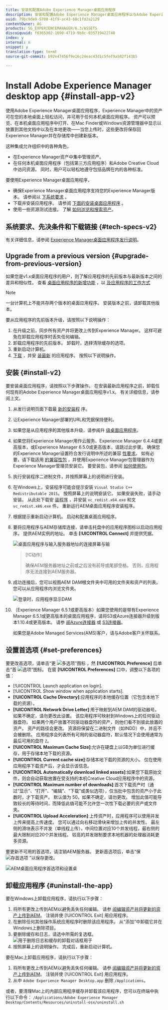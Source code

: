 ```yaml
---
title: 安装和配置Adobe Experience Manager桌面应用程序
description: 安装和配置Adobe Experience Manager桌面应用程序以与Adobe Experience Manager资产服务器一起使用，并将资产下载到您的本地文件系统中。
uuid: 79bc9de9-5708-41f9-ac43-68c1fd2a2129
contentOwner: AG
products: SG_EXPERIENCEMANAGER/6.3/ASSETS
discoiquuid: f6365302-1690-4719-9b8c-035719422740
index: y
internal: n
snippet: y
translation-type: tm+mt
source-git-commit: b92e47456f9e16c24eac43d1c5fef9a582f143b5

---
```



# Install Adobe Experience Manager desktop app {#install-app-v2}

使用Adobe Experience Manager桌面应用程序，Experience Manager中的资产可在您的本地桌面上轻松访问，并可用于任何本机桌面应用程序。 资产可以预览、在本机桌面应用程序中打开、在Mac Finder或Windows资源管理器中显示以放置到其他文档中以及在本地更改——当您上传时，这些更改将保存回Experience Manager并在存储库中创建新版本。

这种集成允许组织中的各种角色，

* 在Experience Manager资产中集中管理资产。
* 在任何本机桌面应用程序（包括第三方应用程序）和Adobe Creative Cloud中访问资源。 同时，用户可以轻松地遵守包括品牌在内的各种标准。

要使用Experience Manager桌面应用程序，

* 确保Experience Manager桌面应用程序支持您的Experience Manager版本。 请参阅以 [下系统要求](release-notes.md#system-requirements-and-prerequisites-v2) 。
* 下载并安装应用程序。 请参阅 [下面的安装桌面应用程序](#install-v2) 。
* 使用一些资源测试连接。 了解 [如何浏览和搜索资产](using.md#browse-search-preview-assets)。

## 系统要求、先决条件和下载链接 {#tech-specs-v2}

有关详细信息，请参阅 [Experience Manager桌面应用程序发行说明](release-notes.md)。

## Upgrade from a previous version {#upgrade-from-previous-version}

如果您是v1.x桌面应用程序的用户，则了解应用程序的先前版本与最新版本之间的差异和相似性。 查看 [桌面应用程序的新增功能](introduction.md#whats-new-v2) ，以 [及应用程序的工作方式](release-notes.md#how-app-works)

>[!NOTE]
>
>一台计算机上不能共存两个版本的桌面应用程序。 安装版本之前，请卸载其他版本。

要从应用程序的先前版本升级，请按照以下说明操作：

1. 在升级之前，同步所有资产并将更改上传到Experience Manager。 这样可避免在卸载应用程序时丢失任何编辑。
1. 卸载应用程序的先前版本。 卸载时，选择清除缓存的选项。
1. 重新启动计算机。
1. [下载](release-notes.md) ，并安 [装最新](#install-v2) 的应用程序。 按照以下说明操作。

## 安装 {#install-v2}

要安装桌面应用程序，请按照以下步骤操作。 在安装最新应用程序之前，卸载任何现有的Adobe Experience Manager桌面应用程序v1.x。 有关详细信息，请参阅上文。

1. 从发行说明页面下载最 [新的安装程](release-notes.md) 序。
1. 让Experience Manager部署的URL和凭据保持便利。
1. 如果您是从应用程序的其他版本升级，请参阅升 [级桌面应用程序](#upgrade-from-previous-version)。
1. 如果您将Experience Manager用作云服务、Experience Manager 6.4.4或更高版本，或Experience Manager 6.5.0或更高版本，请跳过此步骤。 确保您的Experience Manager设置符合发行说明中所述的兼容 [性要求](release-notes.md)。 如有必要，请下载适用 [的兼容性包](https://www.adobeaemcloud.com/content/marketplace/marketplaceProxy.html?packagePath=/content/companies/public/adobe/packages/cq640/featurepack/adobe-asset-link-support) ，并使用Experience Manager包管理器作为Experience Manager管理员安装它。 要安装包，请参阅 [如何使用包](https://docs.adobe.com/content/help/en/experience-manager-65/administering/contentmanagement/package-manager.html)。
1. 执行安装程序二进制文件，并按照屏幕上的说明进行安装。
1. 在Windows上，安装程序可能会提示安装 `Visual Studio C++ Redistributable 2015`。 按照屏幕上的说明安装它。 如果安装失败，请手动安装。 从此处下载安 [装程序](https://www.microsoft.com/en-us/download/details.aspx?id=52685) ，并安装 `vc_redist.x64.exe` 和文 `vc_redist.x86.exe` 件。 重新运行AEM桌面应用程序安装程序。
1. 根据提示重新启动计算机。 启动和配置桌面应用程序。
1. 要将应用程序与AEM存储库连接，请单击托盘中的应用程序图标以启动应用程序。 提供AEM实例的地址。 单击 **[!UICONTROL Connect]** 并提供凭据。

   ![桌面应用程序与输入服务器地址的连接屏幕与输](assets/connect_da2.png "入服务器地址的连接屏幕")

   >[!C动作]
   >
   >确保AEM服务器地址之前或之后没有前导或尾部空格。 否则，应用程序无法连接到AEM服务器。

1. 成功连接后，您可以视图AEM DAM根文件夹中可用的文件夹和资产的列表。 您可以从应用程序内浏览文件夹。

   ![登录时，应用程序显示DAM](assets/firstview_da2.png "内容登录时，应用程序显示DAM内容")

1. （Experience Manager 6.5.1或更高版本）如果您使用的是带有Experience Manager 6.5.1或更高版本的桌面应用程序，请将S3或Azure连接器升级到版本1.10.4或更高版本。 请参 [阅Azure连接器](https://docs.adobe.com/content/help/en/experience-manager-65/deploying/deploying/data-store-config.html#AzureDataStore) 或 [S3连接器](https://docs.adobe.com/content/help/en/experience-manager-65/deploying/deploying/data-store-config.html#AmazonS3DataStore)。

   如果您是Adobe Managed Services(AMS)客户，请与Adobe客户关怀联系。

## 设置首选项 {#set-preferences}

要更改首选项，请单击“更 ![多选项”图标](assets/do-not-localize/more_options_da2.png) ，然 **[!UICONTROL Preference]** 后单击“首 ![选项”图标](assets/do-not-localize/preferences_icon_da2.png)。 在窗 **[!UICONTROL Preferences]** 口中，调整以下各项的值：

* [!UICONTROL Launch application on login].
* [!UICONTROL Show window when application starts].
* **[!UICONTROL Cache Directory]**:应用程序的本地缓存位置（它包含本地下载的资源）。
* **[!UICONTROL Network Drive Letter]**:用于映射到AEM DAM的驱动器号。 如果不确定，请勿更改此设置。 该应用程序可映射到Windows上的任何驱动器盘符。 如果两个用户放置不同驱动器盘符的资产，则他们看不到彼此放置的资产。 资产的路径会更改。 资源将保留在二进制文件（如INDD）中，并且不会被删除。 应用程序会列表所有可用的驱动器盘符，默认情况下会使用通常为最后可用的盘符 `Z`。
* **[!UICONTROL Maximum Cache Size]**:允许在硬盘上以GB为单位进行缓存，用于存储本地下载的资源。
* **[!UICONTROL Current cache size]**:存储本地下载的资源的大小。 仅在使用应用程序下载资产后，才会显示该信息。
* **[!UICONTROL Automatically download linked assets]**:如果您下载原始文件，则会自动获取放置在受支持的本机Creative Cloud应用程序中的资源。
* **[!UICONTROL Maximum number of downloads]**:首次下载资产时（通过“显示”、“打开”、“编辑”、“下载”或类似选项），仅当批中包含的资产小于此数时，才下载资产。 默认值为 50。如果不确定，请勿更改。 增加此值可能导致较长的等待时间，而降低此值可能不允许您一次性下载必要的资产或文件夹。
* **[!UICONTROL Upload Acceleration]**:上传资产时，应用程序可以使用并发上传来提高上传速度。 您可以通过向右移动滑块来增加上传的并发性。 最左侧的滑块表示不并发（单线程上传），中间位置对应10个并发线程，最右侧的最大限制对应20个并发线程。 较高的并发限制要求本地机器的处理器消耗更多资源。

要更新不可用的首选项，请注销AEM服务器。 更新首选项后，单击“保 ![存首选项](assets/do-not-localize/save_preferences_da2.png) ”以保存更改。

![AEM桌面应用程序首选项和设置桌](assets/preferences_da2.png "面应用程序首选项")

## 卸载应用程序 {#uninstall-the-app}

要在Windows上卸载应用程序，请执行以下步骤：

1. 将所有更改上传到AEM以避免丢失任何编辑。 请参 [阅编辑资产并将更新的资产上传到AEM](using.md#edit-assets-upload-updated-assets)。 注销并使 [!UICONTROL Exit] 用应用程序。
1. 在删除任何其他操作系统应用程序时删除该应用程序。 从“添加”中卸载它并在Windows上删除项目。
1. 要删除缓存和日志，请选中所需的复选框。
   ![用于删除日志和缓存的卸载对话框用于](assets/uninstall_da2.png "删除日志和缓存的卸载对话框用于删除日志和缓存")
1. 按照屏幕上的说明操作。 完成后，重新启动计算机。

要在Mac上卸载应用程序，请执行以下步骤：

1. 将所有更改上传到AEM以避免丢失任何编辑。 请参 [阅编辑资产并将更新的资产上传到AEM](using.md#edit-assets-upload-updated-assets)。 注销并使 [!UICONTROL Exit] 用应用程序。
1. 从中 `Adobe Experience Manager Desktop.app` 删除 `/Applications`。

或者，要清理Mac上的内部应用程序缓存并卸载该应用程序，您可以在终端中执行以下命令：
`/Applications/Adobe Experience Manager Desktop/Contents/Resources/uninstall-osx/uninstall.sh`
